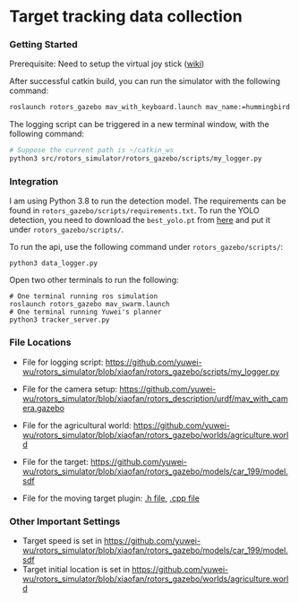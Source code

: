 # Target tracking data collection

### Getting Started

Prerequisite: Need to setup the virtual joy stick ([wiki](https://github.com/ethz-asl/rotors_simulator/wiki/Setup-virtual-keyboard-joystick))

After successful catkin build, you can run the simulator with the following command:

```bash
roslaunch rotors_gazebo mav_with_keyboard.launch mav_name:=hummingbird world_name:=agriculture
```

The logging script can be triggered in a new terminal window, with the following command:

```bash
# Suppose the current path is ~/catkin_ws
python3 src/rotors_simulator/rotors_gazebo/scripts/my_logger.py

```

### Integration
I am using Python 3.8 to run the detection model. The requirements can be found in `rotors_gazebo/scripts/requirements.txt`.
To run the YOLO detection, you need to download the `best_yolo.pt` from [here](https://drive.google.com/file/d/13hKl5SC1ntilpZSolp6-cfXE_w6vSSQH/view?usp=sharing) and put it under `rotors_gazebo/scripts/`.

To run the api, use the following command under `rotors_gazebo/scripts/`:
```
python3 data_logger.py
```
Open two other terminals to run the following:
```
# One terminal running ros simulation
roslaunch rotors_gazebo mav_swarm.launch
# One terminal running Yuwei's planner
python3 tracker_server.py
```

### File Locations

* File for logging script: https://github.com/yuwei-wu/rotors_simulator/blob/xiaofan/rotors_gazebo/scripts/my_logger.py
* File for the camera setup: https://github.com/yuwei-wu/rotors_simulator/blob/xiaofan/rotors_description/urdf/mav_with_camera.gazebo

* File for the agricultural world: https://github.com/yuwei-wu/rotors_simulator/blob/xiaofan/rotors_gazebo/worlds/agriculture.world
* File for the target: https://github.com/yuwei-wu/rotors_simulator/blob/xiaofan/rotors_gazebo/models/car_199/model.sdf
* File for the moving target plugin: [.h file](https://github.com/yuwei-wu/rotors_simulator/blob/xiaofan/rotors_gazebo_plugins/include/rotors_gazebo_plugins/moving_target_plugin.h), [.cpp file](https://github.com/yuwei-wu/rotors_simulator/blob/xiaofan/rotors_gazebo_plugins/src/moving_target_plugin.cpp)

### Other Important Settings
* Target speed is set in https://github.com/yuwei-wu/rotors_simulator/blob/xiaofan/rotors_gazebo/models/car_199/model.sdf
* Target initial location is set in https://github.com/yuwei-wu/rotors_simulator/blob/xiaofan/rotors_gazebo/worlds/agriculture.world
